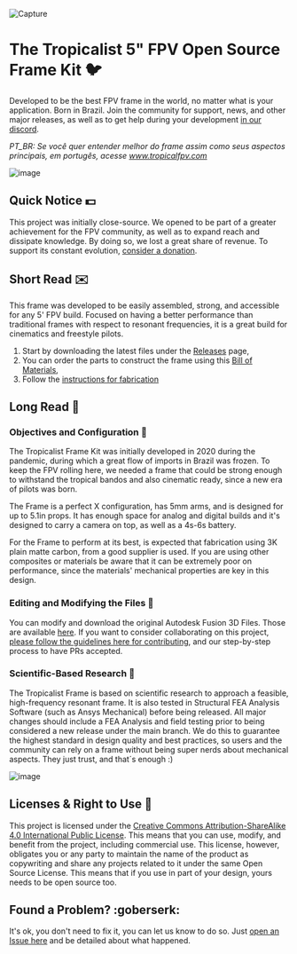 
![Capture](https://github.com/tropicalfpv/the-tropicalist/assets/11741656/fde5a074-dd45-4e2b-919b-b77e2e7adf29)

# The Tropicalist 5" FPV Open Source Frame Kit :bird:
Developed to be the best FPV frame in the world, no matter what is your application. Born in Brazil. Join the community for support, news, and other major releases, as well as to get help during your development [in our discord][7].

*PT_BR: Se você quer entender melhor do frame assim como seus aspectos principais, em portugês, acesse www.tropicalfpv.com*

![image](https://github.com/tropicalfpv/the-tropicalist/assets/11741656/14a35e72-26ee-4668-b1be-4415758d7662)

## Quick Notice :dollar:
This project was initially close-source. We opened to be part of a greater achievement for the FPV community, as well as to expand reach and dissipate knowledge. By doing so, we lost a great share of revenue. To support its constant evolution, [consider a donation][1].

## Short Read :envelope:
This frame was developed to be easily assembled, strong, and accessible for any 5' FPV build. Focused on having a better performance than traditional frames with respect to resonant frequencies, it is a great build for cinematics and freestyle pilots. 
1. Start by downloading the latest files under the [Releases][5] page,
2. You can order the parts to construct the frame using this [Bill of Materials][6],
3. Follow the [instructions for fabrication][4]

## Long Read :book:

### Objectives and Configuration :dart:
The Tropicalist Frame Kit was initially developed in 2020 during the pandemic, during which a great flow of imports in Brazil was frozen. To keep the FPV rolling here, we needed a frame that could be strong enough to withstand the tropical bandos and also cinematic ready, since a new era of pilots was born.

The Frame is a perfect X configuration, has 5mm arms, and is designed for up to 5.1in props. It has enough space for analog and digital builds and it's designed to carry a camera on top, as well as a 4s-6s battery.

For the Frame to perform at its best, is expected that fabrication using 3K plain matte carbon, from a good supplier is used. If you are using other composites or materials be aware that it can be extremely poor on performance, since the materials' mechanical properties are key in this design.

### Editing and Modifying the Files :rocket:
You can modify and download the original Autodesk Fusion 3D Files. Those are available [here][8]. If you want to consider collaborating on this project, [please follow the guidelines here for contributing][2], and our step-by-step process to have PRs accepted.

### Scientific-Based Research :microscope:
The Tropicalist Frame is based on scientific research to approach a feasible, high-frequency resonant frame. It is also tested in Structural FEA Analysis Software (such as Ansys Mechanical) before being released. All major changes should include a FEA Analysis and field testing prior to being considered a new release under the main branch. We do this to guarantee the highest standard in design quality and best practices, so users and the community can rely on a frame without being super nerds about mechanical aspects. They just trust, and that´s enough :)


![image](https://github.com/tropicalfpv/the-tropicalist/assets/11741656/d73079ae-d6aa-4338-b9e1-28eed744b4c6)


## Licenses & Right to Use :closed_lock_with_key:
This project is licensed under the [Creative Commons Attribution-ShareAlike 4.0 International Public License][3]. This means that you can use, modify, and benefit from the project, including commercial use. This license, however, obligates you or any party to maintain the name of the product as copywriting and share any projects related to it under the same Open Source License. This means that if you use in part of your design, yours needs to be open source too.

## Found a Problem? :goberserk:
It's ok, you don't need to fix it, you can let us know to do so. Just [open an Issue here][9] and be detailed about what happened. 

[1]: https://patreon.com/TropicalFPV
[2]: https://github.com/tropicalfpv/the-tropicalist/blob/main/GUIDELINES.md
[3]: https://github.com/tropicalfpv/the-tropicalist/blob/main/LICENSE
[4]: https://github.com/tropicalfpv/the-tropicalist/blob/main/ASSEMBLY.md
[5]: [https://github.com/tropicalfpv/the-tropicalist/releases
[6]: https://github.com/tropicalfpv/the-tropicalist/blob/main/BOM.md
[7]: https://discord.gg/JvUaVDHNnM
[8]: https://github.com/tropicalfpv/the-tropicalist/tree/main/Project/Fusion%203D%20Files
[9]: https://github.com/tropicalfpv/the-tropicalist/issues/new
